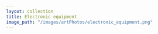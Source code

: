 ```yaml
---
layout: collection
title: Electronic equipment
image_path: "/images/artPhotos/electronic_equipment.png"
---
```

